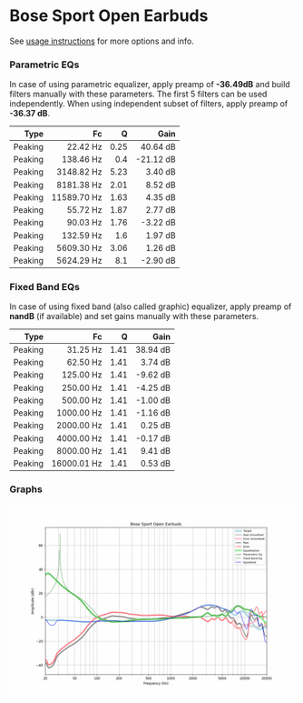 # Bose Sport Open Earbuds
See [usage instructions](https://github.com/jaakkopasanen/AutoEq#usage) for more options and info.

### Parametric EQs
In case of using parametric equalizer, apply preamp of **-36.49dB** and build filters manually
with these parameters. The first 5 filters can be used independently.
When using independent subset of filters, apply preamp of **-36.37 dB**.

| Type    | Fc          |    Q | Gain      |
|--------:|------------:|-----:|----------:|
| Peaking | 22.42 Hz    | 0.25 | 40.64 dB  |
| Peaking | 138.46 Hz   | 0.4  | -21.12 dB |
| Peaking | 3148.82 Hz  | 5.23 | 3.40 dB   |
| Peaking | 8181.38 Hz  | 2.01 | 8.52 dB   |
| Peaking | 11589.70 Hz | 1.63 | 4.35 dB   |
| Peaking | 55.72 Hz    | 1.87 | 2.77 dB   |
| Peaking | 90.03 Hz    | 1.76 | -3.22 dB  |
| Peaking | 132.59 Hz   | 1.6  | 1.97 dB   |
| Peaking | 5609.30 Hz  | 3.06 | 1.26 dB   |
| Peaking | 5624.29 Hz  | 8.1  | -2.90 dB  |

### Fixed Band EQs
In case of using fixed band (also called graphic) equalizer, apply preamp of **nandB**
(if available) and set gains manually with these parameters.

| Type    | Fc          |    Q | Gain     |
|--------:|------------:|-----:|---------:|
| Peaking | 31.25 Hz    | 1.41 | 38.94 dB |
| Peaking | 62.50 Hz    | 1.41 | 3.74 dB  |
| Peaking | 125.00 Hz   | 1.41 | -9.62 dB |
| Peaking | 250.00 Hz   | 1.41 | -4.25 dB |
| Peaking | 500.00 Hz   | 1.41 | -1.00 dB |
| Peaking | 1000.00 Hz  | 1.41 | -1.16 dB |
| Peaking | 2000.00 Hz  | 1.41 | 0.25 dB  |
| Peaking | 4000.00 Hz  | 1.41 | -0.17 dB |
| Peaking | 8000.00 Hz  | 1.41 | 9.41 dB  |
| Peaking | 16000.01 Hz | 1.41 | 0.53 dB  |

### Graphs
![](./Bose%20Sport%20Open%20Earbuds.png)